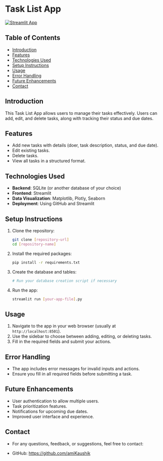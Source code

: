 # Task List App
[![Streamlit App](https://streamlit.io/images/brand/streamlit-logo-primary-colormark-lighttext.png)](https://kashiekay-apptasklistapp-vnauntoopa4wjdqi8yi2ws.streamlit.app/)
## Table of Contents
- [Introduction](#introduction)
- [Features](#features)
- [Technologies Used](#technologies-used)
- [Setup Instructions](#setup-instructions)
- [Usage](#usage)
- [Error Handling](#error-handling)
- [Future Enhancements](#future-enhancements)
- [Contact](#contact)

## Introduction
This Task List App allows users to manage their tasks effectively. Users can add, edit, and delete tasks, along with tracking their status and due dates.

## Features
- Add new tasks with details (doer, task description, status, and due date).
- Edit existing tasks.
- Delete tasks.
- View all tasks in a structured format.

## Technologies Used
- **Backend**: SQLite (or another database of your choice)
- **Frontend**: Streamlit
- **Data Visualization**: Matplotlib, Plotly, Seaborn
- **Deployment**: Using GitHub and Streamlit

## Setup Instructions
1. Clone the repository:
   ```bash
   git clone [repository-url]
   cd [repository-name]
   ```

2. Install the required packages:
   ```bash
   pip install -r requirements.txt
   ```

3. Create the database and tables:
   ```python
   # Run your database creation script if necessary
   ```

4. Run the app:
   ```bash
   streamlit run [your-app-file].py
   ```
## Usage
1. Navigate to the app in your web browser (usually at `http://localhost:8501`).
2. Use the sidebar to choose between adding, editing, or deleting tasks.
3. Fill in the required fields and submit your actions.

## Error Handling
- The app includes error messages for invalid inputs and actions.
- Ensure you fill in all required fields before submitting a task.

## Future Enhancements
- User authentication to allow multiple users.
- Task prioritization features.
- Notifications for upcoming due dates.
- Improved user interface and experience.

## Contact
- For any questions, feedback, or suggestions, feel free to contact:

- GitHub: https://github.com/amiKaushik
